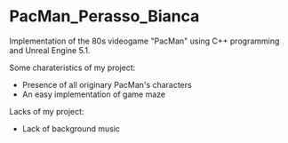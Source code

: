 # PacMan_Perasso_Bianca
Implementation of the 80s videogame "PacMan" using C++ programming and Unreal Engine 5.1.

Some charateristics of my project:
- Presence of all originary PacMan's characters
- An easy implementation of game maze

Lacks of my project:
- Lack of background music  
